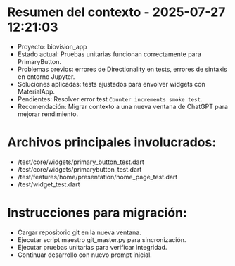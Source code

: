 
# Resumen del contexto - 2025-07-27 12:21:03

- Proyecto: biovision_app
- Estado actual: Pruebas unitarias funcionan correctamente para PrimaryButton.
- Problemas previos: errores de Directionality en tests, errores de sintaxis en entorno Jupyter.
- Soluciones aplicadas: tests ajustados para envolver widgets con MaterialApp.
- Pendientes: Resolver error test `Counter increments smoke test`.
- Recomendación: Migrar contexto a una nueva ventana de ChatGPT para mejorar rendimiento.

# Archivos principales involucrados:
- /test/core/widgets/primary_button_test.dart
- /test/core/widgets/primarybutton_test.dart
- /test/features/home/presentation/home_page_test.dart
- /test/widget_test.dart

# Instrucciones para migración:
- Cargar repositorio git en la nueva ventana.
- Ejecutar script maestro git_master.py para sincronización.
- Ejecutar pruebas unitarias para verificar integridad.
- Continuar desarrollo con nuevo prompt inicial.
